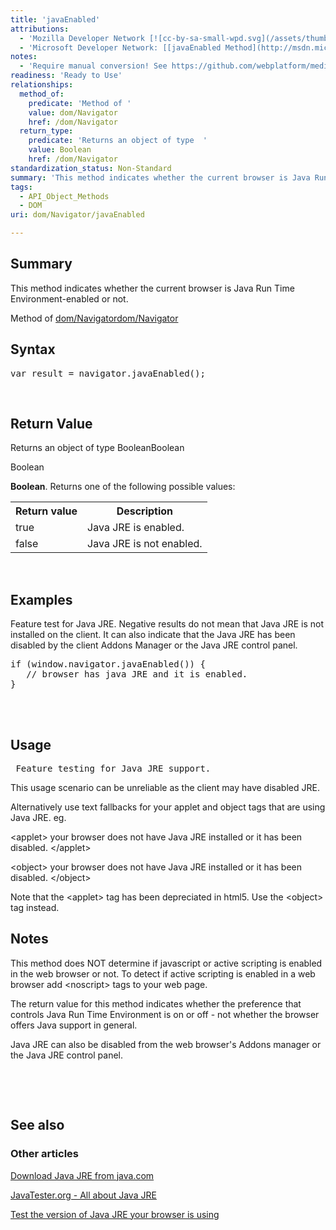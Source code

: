 ```yaml
---
title: 'javaEnabled'
attributions:
  - 'Mozilla Developer Network [![cc-by-sa-small-wpd.svg](/assets/thumb/8/8c/cc-by-sa-small-wpd.svg/120px-cc-by-sa-small-wpd.svg.png)](http://creativecommons.org/licenses/by-sa/3.0/us/): [[javaEnabled Method](https://developer.mozilla.org/en-US/docs/Web/API/NavigatorPlugins.javaEnabled) Article]'
  - 'Microsoft Developer Network: [[javaEnabled Method](http://msdn.microsoft.com/en-us/library/ie/ms536610(v=vs.85).aspx) Article]'
notes:
  - 'Require manual conversion! See https://github.com/webplatform/mediawiki-conversion/issues/24'
readiness: 'Ready to Use'
relationships:
  method_of:
    predicate: 'Method of '
    value: dom/Navigator
    href: /dom/Navigator
  return_type:
    predicate: 'Returns an object of type  '
    value: Boolean
    href: /dom/Navigator
standardization_status: Non-Standard
summary: 'This method indicates whether the current browser is Java Run Time Environment-enabled or not.'
tags:
  - API_Object_Methods
  - DOM
uri: dom/Navigator/javaEnabled

---
```

<p>
</p>
<h2>Summary</h2>
<p>
This method indicates whether the current browser is Java Run Time Environment-enabled or not.</p><p>Method of <a href="/dom/Navigator">dom/Navigator</a><a href="/dom/Navigator">dom/Navigator</a>
</p>
<h2>Syntax</h2>
<pre class="js">
var result = navigator.javaEnabled();
</pre>
<p><br/></p>
<h2>Return Value</h2>
<p>Returns an object of type  BooleanBoolean
</p><p>Boolean
</p><p><b>Boolean</b>. Returns one of the following possible values:
</p>
<table class="wikitable"><tr><th>Return value
</th>
<th>Description
</th></tr><tr><td>true
</td>
<td>Java JRE is enabled.
</td></tr><tr><td>false
</td>
<td>Java JRE is not enabled.
</td></tr></table><p> 
</p>
<h2>Examples</h2>
<p>Feature test for Java JRE. Negative results do not mean that Java JRE is not installed on the client. It can also indicate that the Java JRE has been disabled by the client Addons Manager or the Java JRE control panel.
</p>
<div class="example">
<pre class="js">
if (window.navigator.javaEnabled()) {
   // browser has java JRE and it is enabled.
}

</pre>
<p><br/></p>
</div>
<h2>Usage</h2>
<pre> Feature testing for Java JRE support.
</pre>
<p>This usage scenario can be unreliable as the client may have disabled JRE.
</p><p>Alternatively use text fallbacks for your applet and object tags that are using Java JRE.
eg.
</p><p>&lt;applet&gt;
your browser does not have Java JRE installed or it has been disabled.
&lt;/applet&gt;
</p><p>&lt;object&gt;
your browser does not have Java JRE installed or it has been disabled.
&lt;/object&gt;
</p><p>Note that the &lt;applet&gt; tag has been depreciated in html5. Use the &lt;object&gt; tag instead.
</p>
<h2>Notes</h2>
<p>This method does NOT determine if javascript or active scripting is enabled in the web browser or not.
To detect if active scripting is enabled in a web browser add &lt;noscript&gt; tags to your web page.
</p><p>The return value for this method indicates whether the preference that controls Java Run Time Environment is on or off - not whether the browser offers Java support in general.
</p><p>Java JRE can also be disabled from the web browser's Addons manager or the Java JRE control panel.
</p><p><br/></p><p><br/></p>
<h2>See also</h2>
<h3>Other articles</h3>
<p><a rel="nofollow" class="external text" href="http://java.com">Download Java JRE from java.com</a>
</p><p><a rel="nofollow" class="external text" href="http://javatester.org">JavaTester.org - All about Java JRE </a>
</p><p><a rel="nofollow" class="external text" href="http://javatester.org/version.html">Test the version of Java JRE your browser is using</a>
</p>
